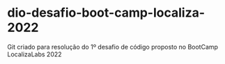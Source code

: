 # dio-desafio-boot-camp-localiza-2022
Git criado para resolução do 1º desafio de código proposto no BootCamp LocalizaLabs 2022
